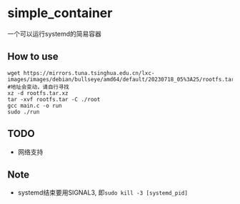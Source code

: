 # simple_container
一个可以运行systemd的简易容器
## How to use
```
wget https://mirrors.tuna.tsinghua.edu.cn/lxc-images/images/debian/bullseye/amd64/default/20230718_05%3A25/rootfs.tar.xz
#地址会变动，请自行寻找
xz -d rootfs.tar.xz
tar -xvf rootfs.tar -C ./root
gcc main.c -o run
sudo ./run
```

## TODO
- 网络支持

## Note
- systemd结束要用SIGNAL3, 即`sudo kill -3 [systemd_pid]`
